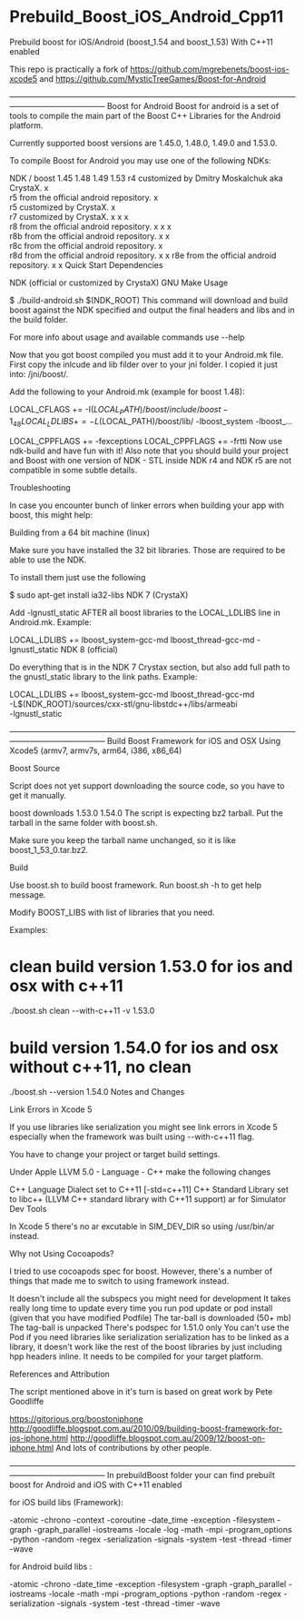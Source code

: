 Prebuild_Boost_iOS_Android_Cpp11
================================

Prebuild boost for iOS/Android (boost_1.54 and boost_1.53) With C++11 enabled

This repo is practically a fork of https://github.com/mgrebenets/boost-ios-xcode5 and 
https://github.com/MysticTreeGames/Boost-for-Android

————————————————————————————————————————————————
Boost for Android
Boost for android is a set of tools to compile the main part of the Boost C++ Libraries for the Android platform.

Currently supported boost versions are 1.45.0, 1.48.0, 1.49.0 and 1.53.0.

To compile Boost for Android you may use one of the following NDKs:

NDK / boost	1.45	1.48	1.49	1.53
r4 customized by Dmitry Moskalchuk aka CrystaX.	x			
r5 from the official android repository.	x			
r5 customized by CrystaX.	x			
r7 customized by CrystaX.	x	x	x	
r8 from the official android repository.	x	x	x	
r8b from the official android repository.		x	x	
r8c from the official android repository.			x	
r8d from the official android repository.			x	x
r8e from the official android repository.			x	x
Quick Start
Dependencies

NDK (official or customized by CrystaX)
GNU Make
Usage

$ ./build-android.sh $(NDK_ROOT)
This command will download and build boost against the NDK specified and output the final headers and libs and in the build folder.

For more info about usage and available commands use --help

Now that you got boost compiled you must add it to your Android.mk file. First copy the inlcude and lib filder over to your jni folder. I copied it just into: /jni/boost/.

Add the following to your Android.mk (example for boost 1.48):

LOCAL_CFLAGS += -I$(LOCAL_PATH)/boost/include/boost-1_48
LOCAL_LDLIBS += -L$(LOCAL_PATH)/boost/lib/ -lboost_system -lboost_...

LOCAL_CPPFLAGS += -fexceptions
LOCAL_CPPFLAGS += -frtti
Now use ndk-build and have fun with it! Also note that you should build your project and Boost with one version of NDK - STL inside NDK r4 and NDK r5 are not compatible in some subtle details.

Troubleshooting

In case you encounter bunch of linker errors when building your app with boost, this might help:

Building from a 64 bit machine (linux)

Make sure you have installed the 32 bit libraries. Those are required to be able to use the NDK.

To install them just use the following

$ sudo apt-get install ia32-libs
NDK 7 (CrystaX)

Add -lgnustl_static AFTER all boost libraries to the LOCAL_LDLIBS line in Android.mk. Example:

LOCAL_LDLIBS += lboost_system-gcc-md lboost_thread-gcc-md -lgnustl_static
NDK 8 (official)

Do everything that is in the NDK 7 Crystax section, but also add full path to the gnustl_static library to the link paths. Example:

LOCAL_LDLIBS += lboost_system-gcc-md lboost_thread-gcc-md \
             -L$(NDK_ROOT)/sources/cxx-stl/gnu-libstdc++/libs/armeabi \
             -lgnustl_static

————————————————————————————————————————————————
Build Boost Framework for iOS and OSX
Using Xcode5 (armv7, armv7s, arm64, i386, x86_64)

Boost Source

Script does not yet support downloading the source code, so you have to get it manually.

boost downloads
1.53.0
1.54.0
The script is expecting bz2 tarball. Put the tarball in the same folder with boost.sh.

Make sure you keep the tarball name unchanged, so it is like boost_1_53_0.tar.bz2.

Build

Use boost.sh to build boost framework. Run boost.sh -h to get help message.

Modify BOOST_LIBS with list of libraries that you need.

Examples:

# clean build version 1.53.0 for ios and osx with c++11
./boost.sh clean --with-c++11 -v 1.53.0

# build version 1.54.0 for ios and osx without c++11, no clean
./boost.sh --version 1.54.0
Notes and Changes

Link Errors in Xcode 5

If you use libraries like serialization you might see link errors in Xcode 5 especially when the framework was built using --with-c++11 flag.

You have to change your project or target build settings.

Under Apple LLVM 5.0 - Language - C++ make the following changes

C++ Language Dialect set to C++11 [-std=c++11]
C++ Standard Library set to libc++ (LLVM C++ standard library with C++11 support)
ar for Simulator Dev Tools

In Xcode 5 there's no ar excutable in SIM_DEV_DIR so using /usr/bin/ar instead.

Why not Using Cocoapods?

I tried to use cocoapods spec for boost. However, there's a number of things that made me to switch to using framework instead.

It doesn't include all the subspecs you might need for development
It takes really long time to update every time you run pod update or pod install (given that you have modified Podfile)
The tar-ball is downloaded (50+ mb)
The tag-ball is unpacked
There's podspec for 1.51.0 only
You can't use the Pod if you need libraries like serialization
serialization has to be linked as a library, it doesn't work like the rest of the boost libraries by just including hpp headers inline. It needs to be compiled for your target platform.

References and Attribution

The script mentioned above in it's turn is based on great work by Pete Goodliffe

https://gitorious.org/boostoniphone
http://goodliffe.blogspot.com.au/2010/09/building-boost-framework-for-ios-iphone.html
http://goodliffe.blogspot.com.au/2009/12/boost-on-iphone.html
And lots of contributions by other people.

————————————————————————————————————————————————
In prebuildBoost folder your can find prebuilt boost for Android and iOS with C++11 enabled 

for iOS build libs (Framework): 

-atomic
-chrono
-context
-coroutine
-date_time
-exception
-filesystem
-graph
-graph_parallel
-iostreams
-locale
-log
-math
-mpi
-program_options
-python
-random
-regex
-serialization
-signals
-system
-test
-thread
-timer
-wave 

for Android build libs :

-atomic
-chrono
-date_time
-exception
-filesystem
-graph
-graph_parallel
-iostreams
-locale
-math
-mpi
-program_options
-python
-random
-regex
-serialization
-signals
-system
-test
-thread
-timer
-wave